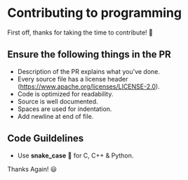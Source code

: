 # Contributing to programming

First off, thanks for taking the time to contribute! :tada:

## Ensure the following things in the PR

* Description of the PR explains what you've done.
* Every source file has a license header (https://www.apache.org/licenses/LICENSE-2.0). 
* Code is optimized for readability.
* Source is well documented.
* Spaces are used for indentation.
* Add newline at end of file.

## Code Guildelines

* Use **snake_case** :snake: for C, C++ & Python.

Thanks Again! :smiley:
